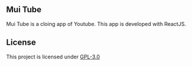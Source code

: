 ## Mui Tube

Mui Tube is a cloing app of Youtube. This app is developed with ReactJS.

## License

This project is licensed under [GPL-3.0](https://github.com/mrhrifat/muitube/blob/master/LICENSE.md)
